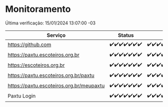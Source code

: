 # Monitoramento

Última verificação: 15/01/2024 13:07:00 -03

|Serviço|Status|Últimas 24h|
|---|---|---|
|https://github.com|<span title="2024-01-08: OK=24">✔️</span><span title="2024-01-09: OK=23">✔️</span><span title="2024-01-10: OK=24">✔️</span><span title="2024-01-11: OK=24">✔️</span><span title="2024-01-12: OK=24">✔️</span><span title="2024-01-13: OK=24">✔️</span><span title="2024-01-14: OK=16">✔️</span>|<span title="14/01/2024 13:07:00 -03 : 200">✔️</span><span title="14/01/2024 14:03:00 -03 : 200">✔️</span><span title="14/01/2024 15:07:00 -03 : 200">✔️</span><span title="14/01/2024 16:02:00 -03 : 200">✔️</span><span title="14/01/2024 17:06:00 -03 : 200">✔️</span><span title="14/01/2024 18:03:00 -03 : 200">✔️</span><span title="14/01/2024 19:04:00 -03 : 200">✔️</span><span title="14/01/2024 20:05:00 -03 : 200">✔️</span><span title="14/01/2024 21:33:00 -03 : 200">✔️</span><span title="14/01/2024 22:53:00 -03 : 200">✔️</span><span title="14/01/2024 23:25:00 -03 : 200">✔️</span><span title="15/01/2024 00:07:00 -03 : 200">✔️</span><span title="15/01/2024 01:08:00 -03 : 200">✔️</span><span title="15/01/2024 02:06:00 -03 : 200">✔️</span><span title="15/01/2024 03:09:00 -03 : 200">✔️</span><span title="15/01/2024 04:06:00 -03 : 200">✔️</span><span title="15/01/2024 05:09:00 -03 : 200">✔️</span><span title="15/01/2024 06:07:00 -03 : 200">✔️</span><span title="15/01/2024 07:07:00 -03 : 200">✔️</span><span title="15/01/2024 08:05:00 -03 : 200">✔️</span><span title="15/01/2024 09:12:00 -03 : 200">✔️</span><span title="15/01/2024 10:09:00 -03 : 200">✔️</span><span title="15/01/2024 11:06:00 -03 : 200">✔️</span><span title="15/01/2024 12:06:00 -03 : 200">✔️</span><span title="15/01/2024 13:07:00 -03 : 200">✔️</span>|
|https://paxtu.escoteiros.org.br|<span title="2024-01-08: OK=24">✔️</span><span title="2024-01-09: OK=23">✔️</span><span title="2024-01-10: OK=24">✔️</span><span title="2024-01-11: OK=24">✔️</span><span title="2024-01-12: OK=24">✔️</span><span title="2024-01-13: OK=24">✔️</span><span title="2024-01-14: OK=16">✔️</span>|<span title="14/01/2024 13:07:00 -03 : 200">✔️</span><span title="14/01/2024 14:03:00 -03 : 200">✔️</span><span title="14/01/2024 15:07:00 -03 : 200">✔️</span><span title="14/01/2024 16:02:00 -03 : 200">✔️</span><span title="14/01/2024 17:06:00 -03 : 200">✔️</span><span title="14/01/2024 18:03:00 -03 : 200">✔️</span><span title="14/01/2024 19:04:00 -03 : 200">✔️</span><span title="14/01/2024 20:05:00 -03 : 200">✔️</span><span title="14/01/2024 21:33:00 -03 : 200">✔️</span><span title="14/01/2024 22:53:00 -03 : 200">✔️</span><span title="14/01/2024 23:25:00 -03 : 200">✔️</span><span title="15/01/2024 00:07:00 -03 : 200">✔️</span><span title="15/01/2024 01:08:00 -03 : 200">✔️</span><span title="15/01/2024 02:06:00 -03 : 200">✔️</span><span title="15/01/2024 03:09:00 -03 : 200">✔️</span><span title="15/01/2024 04:06:00 -03 : 200">✔️</span><span title="15/01/2024 05:09:00 -03 : 200">✔️</span><span title="15/01/2024 06:07:00 -03 : 200">✔️</span><span title="15/01/2024 07:07:00 -03 : 200">✔️</span><span title="15/01/2024 08:05:00 -03 : 200">✔️</span><span title="15/01/2024 09:12:00 -03 : 200">✔️</span><span title="15/01/2024 10:09:00 -03 : 200">✔️</span><span title="15/01/2024 11:06:00 -03 : 200">✔️</span><span title="15/01/2024 12:06:00 -03 : 200">✔️</span><span title="15/01/2024 13:07:00 -03 : 200">✔️</span>|
|https://escoteiros.org.br|<span title="2024-01-08: OK=24">✔️</span><span title="2024-01-09: OK=23">✔️</span><span title="2024-01-10: OK=24">✔️</span><span title="2024-01-11: OK=24">✔️</span><span title="2024-01-12: OK=24">✔️</span><span title="2024-01-13: OK=24">✔️</span><span title="2024-01-14: OK=16">✔️</span>|<span title="14/01/2024 13:07:00 -03 : 200">✔️</span><span title="14/01/2024 14:03:00 -03 : 200">✔️</span><span title="14/01/2024 15:07:00 -03 : 200">✔️</span><span title="14/01/2024 16:02:00 -03 : 200">✔️</span><span title="14/01/2024 17:06:00 -03 : 200">✔️</span><span title="14/01/2024 18:03:00 -03 : 200">✔️</span><span title="14/01/2024 19:04:00 -03 : 200">✔️</span><span title="14/01/2024 20:05:00 -03 : 200">✔️</span><span title="14/01/2024 21:33:00 -03 : 200">✔️</span><span title="14/01/2024 22:53:00 -03 : 200">✔️</span><span title="14/01/2024 23:25:00 -03 : 200">✔️</span><span title="15/01/2024 00:07:00 -03 : 200">✔️</span><span title="15/01/2024 01:08:00 -03 : 200">✔️</span><span title="15/01/2024 02:06:00 -03 : 200">✔️</span><span title="15/01/2024 03:09:00 -03 : 200">✔️</span><span title="15/01/2024 04:06:00 -03 : 200">✔️</span><span title="15/01/2024 05:09:00 -03 : 200">✔️</span><span title="15/01/2024 06:07:00 -03 : 200">✔️</span><span title="15/01/2024 07:07:00 -03 : 200">✔️</span><span title="15/01/2024 08:05:00 -03 : 200">✔️</span><span title="15/01/2024 09:12:00 -03 : 200">✔️</span><span title="15/01/2024 10:09:00 -03 : 200">✔️</span><span title="15/01/2024 11:06:00 -03 : 200">✔️</span><span title="15/01/2024 12:06:00 -03 : 200">✔️</span><span title="15/01/2024 13:07:00 -03 : 200">✔️</span>|
|https://paxtu.escoteiros.org.br/paxtu|<span title="2024-01-08: OK=24">✔️</span><span title="2024-01-09: OK=23">✔️</span><span title="2024-01-10: OK=24">✔️</span><span title="2024-01-11: OK=24">✔️</span><span title="2024-01-12: OK=24">✔️</span><span title="2024-01-13: OK=24">✔️</span><span title="2024-01-14: OK=16">✔️</span>|<span title="14/01/2024 13:07:00 -03 : 200">✔️</span><span title="14/01/2024 14:03:00 -03 : 200">✔️</span><span title="14/01/2024 15:07:00 -03 : 200">✔️</span><span title="14/01/2024 16:02:00 -03 : 200">✔️</span><span title="14/01/2024 17:06:00 -03 : 200">✔️</span><span title="14/01/2024 18:03:00 -03 : 200">✔️</span><span title="14/01/2024 19:04:00 -03 : 200">✔️</span><span title="14/01/2024 20:05:00 -03 : 200">✔️</span><span title="14/01/2024 21:33:00 -03 : 200">✔️</span><span title="14/01/2024 22:53:00 -03 : 200">✔️</span><span title="14/01/2024 23:25:00 -03 : 200">✔️</span><span title="15/01/2024 00:07:00 -03 : 200">✔️</span><span title="15/01/2024 01:08:00 -03 : 200">✔️</span><span title="15/01/2024 02:06:00 -03 : 200">✔️</span><span title="15/01/2024 03:09:00 -03 : 200">✔️</span><span title="15/01/2024 04:06:00 -03 : 200">✔️</span><span title="15/01/2024 05:09:00 -03 : 200">✔️</span><span title="15/01/2024 06:07:00 -03 : 200">✔️</span><span title="15/01/2024 07:07:00 -03 : 200">✔️</span><span title="15/01/2024 08:05:00 -03 : 200">✔️</span><span title="15/01/2024 09:12:00 -03 : 200">✔️</span><span title="15/01/2024 10:09:00 -03 : 200">✔️</span><span title="15/01/2024 11:06:00 -03 : 200">✔️</span><span title="15/01/2024 12:06:00 -03 : 200">✔️</span><span title="15/01/2024 13:07:00 -03 : 200">✔️</span>|
|https://paxtu.escoteiros.org.br/meupaxtu|<span title="2024-01-08: OK=24">✔️</span><span title="2024-01-09: OK=23">✔️</span><span title="2024-01-10: OK=24">✔️</span><span title="2024-01-11: OK=24">✔️</span><span title="2024-01-12: OK=24">✔️</span><span title="2024-01-13: OK=24">✔️</span><span title="2024-01-14: OK=16">✔️</span>|<span title="14/01/2024 13:07:00 -03 : 200">✔️</span><span title="14/01/2024 14:03:00 -03 : 200">✔️</span><span title="14/01/2024 15:07:00 -03 : 200">✔️</span><span title="14/01/2024 16:02:00 -03 : 200">✔️</span><span title="14/01/2024 17:06:00 -03 : 200">✔️</span><span title="14/01/2024 18:03:00 -03 : 200">✔️</span><span title="14/01/2024 19:04:00 -03 : 200">✔️</span><span title="14/01/2024 20:05:00 -03 : 200">✔️</span><span title="14/01/2024 21:33:00 -03 : 200">✔️</span><span title="14/01/2024 22:53:00 -03 : 200">✔️</span><span title="14/01/2024 23:25:00 -03 : 200">✔️</span><span title="15/01/2024 00:07:00 -03 : 200">✔️</span><span title="15/01/2024 01:08:00 -03 : 200">✔️</span><span title="15/01/2024 02:06:00 -03 : 200">✔️</span><span title="15/01/2024 03:09:00 -03 : 200">✔️</span><span title="15/01/2024 04:06:00 -03 : 200">✔️</span><span title="15/01/2024 05:09:00 -03 : 200">✔️</span><span title="15/01/2024 06:07:00 -03 : 200">✔️</span><span title="15/01/2024 07:07:00 -03 : 200">✔️</span><span title="15/01/2024 08:05:00 -03 : 200">✔️</span><span title="15/01/2024 09:12:00 -03 : 200">✔️</span><span title="15/01/2024 10:09:00 -03 : 200">✔️</span><span title="15/01/2024 11:06:00 -03 : 200">✔️</span><span title="15/01/2024 12:06:00 -03 : 200">✔️</span><span title="15/01/2024 13:07:00 -03 : 200">✔️</span>|
|Paxtu Login|<span title="2024-01-08: OK=24">✔️</span><span title="2024-01-09: OK=23">✔️</span><span title="2024-01-10: OK=24">✔️</span><span title="2024-01-11: OK=24">✔️</span><span title="2024-01-12: OK=24">✔️</span><span title="2024-01-13: OK=24">✔️</span><span title="2024-01-14: OK=16">✔️</span>|<span title="14/01/2024 13:07:00 -03 : 200">✔️</span><span title="14/01/2024 14:03:00 -03 : 200">✔️</span><span title="14/01/2024 15:07:00 -03 : 200">✔️</span><span title="14/01/2024 16:02:00 -03 : 200">✔️</span><span title="14/01/2024 17:06:00 -03 : 200">✔️</span><span title="14/01/2024 18:03:00 -03 : 200">✔️</span><span title="14/01/2024 19:04:00 -03 : 200">✔️</span><span title="14/01/2024 20:05:00 -03 : 200">✔️</span><span title="14/01/2024 21:33:00 -03 : 200">✔️</span><span title="14/01/2024 22:53:00 -03 : 200">✔️</span><span title="14/01/2024 23:25:00 -03 : 200">✔️</span><span title="15/01/2024 00:07:00 -03 : 200">✔️</span><span title="15/01/2024 01:08:00 -03 : 200">✔️</span><span title="15/01/2024 02:06:00 -03 : 200">✔️</span><span title="15/01/2024 03:09:00 -03 : 200">✔️</span><span title="15/01/2024 04:06:00 -03 : 200">✔️</span><span title="15/01/2024 05:09:00 -03 : 200">✔️</span><span title="15/01/2024 06:07:00 -03 : 200">✔️</span><span title="15/01/2024 07:07:00 -03 : 200">✔️</span><span title="15/01/2024 08:05:00 -03 : 200">✔️</span><span title="15/01/2024 09:12:00 -03 : 200">✔️</span><span title="15/01/2024 10:09:00 -03 : 200">✔️</span><span title="15/01/2024 11:06:00 -03 : 200">✔️</span><span title="15/01/2024 12:06:00 -03 : 200">✔️</span><span title="15/01/2024 13:07:00 -03 : 200">✔️</span>|
